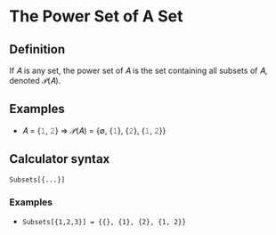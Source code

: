 # The Power Set of A Set

## Definition

If &#x1D434; is any set, the power set of &#x1D434; is the set containing all subsets of &#x1D434;, denoted &#x1D4AB;(&#x1D434;).

## Examples

- &#x1D434; = {&#x1D7F7;, &#x1D7F8;} &#x21D2; &#x1D4AB;(&#x1D434;) = {&#x2205;, {&#x1D7F7;}, {&#x1D7F8;}, {&#x1D7F7;, &#x1D7F8;}}

## Calculator syntax

`Subsets[{...}]`

### Examples

- `Subsets[{1,2,3}] = {{}, {1}, {2}, {1, 2}}`